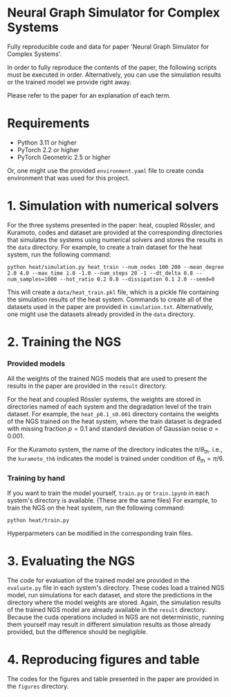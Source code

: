 # Neural Graph Simulator for Complex Systems
Fully reproducible code and data for paper 'Neural Graph Simulator for Complex Systems'.

In order to fully reproduce the contents of the paper, the following scripts must be executed in order. Alternatively, you can use the simulation results or the trained model we provide right away.

Please refer to the paper for an explanation of each term.


# Requirements
- Python 3.11 or higher
- PyTorch 2.2 or higher
- PyTorch Geometric 2.5 or higher

Or, one might use the provided `environment.yaml` file to create conda environment that was used for this project.


# 1. Simulation with numerical solvers
For the three systems presented in the paper: heat, coupled Rössler, and Kuramoto, codes and dataset are provided at the corresponding directories that simulates the systems using numerical solvers and stores the results in the `data` directory.
For example, to create a train dataset for the heat system, run the following command:
```
python heat/simulation.py heat_train --num_nodes 100 200 --mean_degree 2.0 4.0 --max_time 1.0 -1.0 --num_steps 20 -1 --dt_delta 0.8 --num_samples=1000 --hot_ratio 0.2 0.8 --dissipation 0.1 2.0 --seed=0
```
This will create a `data/heat_train.pkl` file, which is a pickle file containing the simulation results of the heat system.
Commands to create all of the datasets used in the paper are provided in `simulation.txt`.
Alternatively, one might use the datasets already provided in the `data` directory.

# 2. Training the NGS

### Provided models
All the weights of the trained NGS models that are used to present the results in the paper are provided in the `result` directory.

For the heat and coupled Rössler systems, the weights are stored in directories named of each system and the degradation level of the train dataset. For example, the `heat_p0.1_s0.001` directory contains the weights of the NGS trained on the heat system, where the train dataset is degraded with missing fraction $p=0.1$ and standard deviation of Gaussian noise $\sigma=0.001$.

For the Kuramoto system, the name of the directory indicates the $\pi / \theta_\text{th}$. i.e., the `kuramoto_th6` indicates the model is trained under condition of $\theta_\text{th}=\pi/6$.

### Training by hand
If you want to train the model yourself, `train.py` or `train.ipynb` in each system's directory is available. (These are the same files)
For example, to train the NGS on the heat system, run the following command:
```
python heat/train.py
```
Hyperparmeters can be modified in the corresponding train files.

# 3. Evaluating the NGS
The code for evaluation of the trained model are provided in the `evaluate.py` file in each system's directory.
These codes load a trained NGS model, run simulations for each dataset, and store the predictions in the directory where the model weights are stored.
Again, the simulation results of the trained NGS model are already available in the `result` directory.
Because the cuda operations included in NGS are not deterministic, running them yourself may result in different simulation results as those already provided, but the difference should be negligible.

# 4. Reproducing figures and table
The codes for the figures and table presented in the paper are provided in the `figures` directory.
